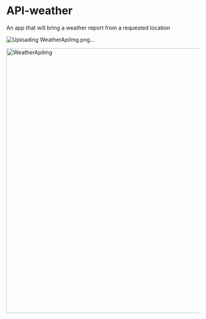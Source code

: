# API-weather
An app that will bring a weather report from a requested location

![Uploading WeatherApiImg.png…]()

<img width="689" alt="WeatherApiImg" src="https://github.com/MartinZazpe/API-weather/assets/82059357/2ee91b39-41cd-4532-a9e4-8572bd5fb9c7">
